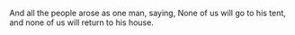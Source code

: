 And all the people arose as one man, saying, None of us will go to his tent, and none of us will return to his house.
